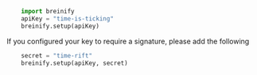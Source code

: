 >
```python
    import breinify
    apiKey = "time-is-ticking" 
    breinify.setup(apiKey)
```

>
If you configured your key to require a signature, 
please add the following

>
```python
    secret = "time-rift"
    breinify.setup(apiKey, secret)
```
